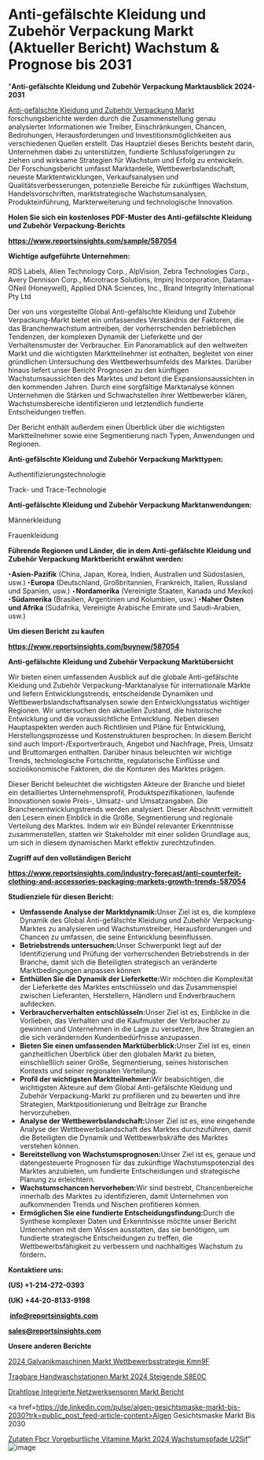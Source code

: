 # Anti-gefälschte Kleidung und Zubehör Verpackung Markt (Aktueller Bericht) Wachstum & Prognose bis 2031

"<strong><b>Anti-gefälschte Kleidung und Zubehör Verpackung Marktausblick 2024-2031</b></strong>

<a href=https://www.reportsinsights.com/sample/587054>Anti-gefälschte Kleidung und Zubehör Verpackung Markt</a> forschungsberichte werden durch die Zusammenstellung genau analysierter Informationen wie Treiber, Einschränkungen, Chancen, Bedrohungen, Herausforderungen und Investitionsmöglichkeiten aus verschiedenen Quellen erstellt. Das Hauptziel dieses Berichts besteht darin, Unternehmen dabei zu unterstützen, fundierte Schlussfolgerungen zu ziehen und wirksame Strategien für Wachstum und Erfolg zu entwickeln. Der Forschungsbericht umfasst Marktanteile, Wettbewerbslandschaft, neueste Marktentwicklungen, Verkaufsanalysen und Qualitätsverbesserungen, potenzielle Bereiche für zukünftiges Wachstum, Handelsvorschriften, marktstrategische Wachstumsanalysen, Produkteinführung, Markterweiterung und technologische Innovation.

<strong><b>Holen Sie sich ein kostenloses PDF-Muster des Anti-gefälschte Kleidung und Zubehör Verpackung-Berichts</b></strong>

<a href=https://www.reportsinsights.com/sample/587054><strong><u>https://www.reportsinsights.com/sample/587054</u></strong></a>

<strong>Wichtige aufgeführte Unternehmen:</strong>

RDS Labels, Alien Technology Corp., AlpVision, Zebra Technologies Corp., Avery Dennison Corp., Microtrace Solutions, Impinj Incorporation, Datamax-ONeil (Honeywell), Applied DNA Sciences, Inc., Brand Integrity International Pty Ltd

Der von uns vorgestellte Global Anti-gefälschte Kleidung und Zubehör Verpackung-Markt bietet ein umfassendes Verständnis der Faktoren, die das Branchenwachstum antreiben, der vorherrschenden betrieblichen Tendenzen, der komplexen Dynamik der Lieferkette und der Verhaltensmuster der Verbraucher. Ein Panoramablick auf den weltweiten Markt und die wichtigsten Marktteilnehmer ist enthalten, begleitet von einer gründlichen Untersuchung des Wettbewerbsumfelds des Marktes. Darüber hinaus liefert unser Bericht Prognosen zu den künftigen Wachstumsaussichten des Marktes und betont die Expansionsaussichten in den kommenden Jahren. Durch eine sorgfältige Marktanalyse können Unternehmen die Stärken und Schwachstellen ihrer Wettbewerber klären, Wachstumsbereiche identifizieren und letztendlich fundierte Entscheidungen treffen.

Der Bericht enthält außerdem einen Überblick über die wichtigsten Marktteilnehmer sowie eine Segmentierung nach Typen, Anwendungen und Regionen.


<strong>Anti-gefälschte Kleidung und Zubehör Verpackung Markttypen:</strong>

Authentifizierungstechnologie

Track- und Trace-Technologie

<strong>Anti-gefälschte Kleidung und Zubehör Verpackung Marktanwendungen:</strong>

Männerkleidung

Frauenkleidung

<strong><b>Führende Regionen und Länder, die in dem Anti-gefälschte Kleidung und Zubehör Verpackung Marktbericht erwähnt werden:</b></strong>

<strong><b>‣Asien-Pazifik</b></strong> (China, Japan, Korea, Indien, Australien und Südostasien, usw.)
<strong><b>‣Europa</b></strong> (Deutschland, Großbritannien, Frankreich, Italien, Russland und Spanien, usw.)
‣<strong><b>Nordamerika</b></strong> (Vereinigte Staaten, Kanada und Mexiko)
<strong><b>‣Südamerika</b></strong> (Brasilien, Argentinien und Kolumbien, usw.)
<strong><b>‣Naher Osten und Afrika</b></strong> (Südafrika, Vereinigte Arabische Emirate und Saudi-Arabien, usw.)

<strong>Um diesen Bericht zu kaufen</strong>

<a href=https://www.reportsinsights.com/buynow/587054><strong><u>https://www.reportsinsights.com/buynow/587054</u></strong></a>

<strong>Anti-gefälschte Kleidung und Zubehör Verpackung Marktübersicht</strong>

Wir bieten einen umfassenden Ausblick auf die globale Anti-gefälschte Kleidung und Zubehör Verpackung-Marktanalyse für internationale Märkte und liefern Entwicklungstrends, entscheidende Dynamiken und Wettbewerbslandschaftsanalysen sowie den Entwicklungsstatus wichtiger Regionen. Wir untersuchen den aktuellen Zustand, die historische Entwicklung und die voraussichtliche Entwicklung. Neben diesen Hauptaspekten werden auch Richtlinien und Pläne für Entwicklung, Herstellungsprozesse und Kostenstrukturen besprochen. In diesem Bericht sind auch Import-/Exportverbrauch, Angebot und Nachfrage, Preis, Umsatz und Bruttomargen enthalten. Darüber hinaus beleuchten wir wichtige Trends, technologische Fortschritte, regulatorische Einflüsse und sozioökonomische Faktoren, die die Konturen des Marktes prägen.

Dieser Bericht beleuchtet die wichtigsten Akteure der Branche und bietet ein detailliertes Unternehmensprofil, Produktspezifikationen, laufende Innovationen sowie Preis-, Umsatz- und Umsatzangaben. Die Branchenentwicklungstrends werden analysiert. Dieser Abschnitt vermittelt den Lesern einen Einblick in die Größe, Segmentierung und regionale Verteilung des Marktes. Indem wir ein Bündel relevanter Erkenntnisse zusammenstellen, statten wir Stakeholder mit einer soliden Grundlage aus, um sich in diesem dynamischen Markt effektiv zurechtzufinden.

<strong>Zugriff auf den vollständigen Bericht</strong>

<a href=https://www.reportsinsights.com/industry-forecast/anti-counterfeit-clothing-and-accessories-packaging-markets-growth-trends-587054><strong>https://www.reportsinsights.com/industry-forecast/anti-counterfeit-clothing-and-accessories-packaging-markets-growth-trends-587054</strong></a>

<strong>Studienziele für diesen Bericht:</strong>
<ul>
  <li><strong>Umfassende Analyse der Marktdynamik:</strong>Unser Ziel ist es, die komplexe Dynamik des Global Anti-gefälschte Kleidung und Zubehör Verpackung-Marktes zu analysieren und Wachstumstreiber, Herausforderungen und Chancen zu umfassen, die seine Entwicklung beeinflussen.</li>
  <li><strong>Betriebstrends untersuchen:</strong>Unser Schwerpunkt liegt auf der Identifizierung und Prüfung der vorherrschenden Betriebstrends in der Branche, damit sich die Beteiligten strategisch an veränderte Marktbedingungen anpassen können</li>
  <li><strong>Enthüllen Sie die Dynamik der Lieferkette:</strong>Wir möchten die Komplexität der Lieferkette des Marktes entschlüsseln und das Zusammenspiel zwischen Lieferanten, Herstellern, Händlern und Endverbrauchern aufdecken.</li>
  <li><strong>Verbraucherverhalten entschlüsseln:</strong>Unser Ziel ist es, Einblicke in die Vorlieben, das Verhalten und die Kaufmuster der Verbraucher zu gewinnen und Unternehmen in die Lage zu versetzen, ihre Strategien an die sich verändernden Kundenbedürfnisse anzupassen.</li>
  <li><strong>Bieten Sie einen umfassenden Marktüberblick:</strong>Unser Ziel ist es, einen ganzheitlichen Überblick über den globalen Markt zu bieten, einschließlich seiner Größe, Segmentierung, seines historischen Kontexts und seiner regionalen Verteilung.</li>
  <li><strong>Profil der wichtigsten Marktteilnehmer:</strong>Wir beabsichtigen, die wichtigsten Akteure auf dem Global Anti-gefälschte Kleidung und Zubehör Verpackung-Markt zu profilieren und zu bewerten und ihre Strategien, Marktpositionierung und Beiträge zur Branche hervorzuheben.</li>
  <li><strong>Analyse der Wettbewerbslandschaft:</strong>Unser Ziel ist es, eine eingehende Analyse der Wettbewerbslandschaft des Marktes durchzuführen, damit die Beteiligten die Dynamik und Wettbewerbskräfte des Marktes verstehen können.</li>
  <li><strong>Bereitstellung von Wachstumsprognosen:</strong>Unser Ziel ist es, genaue und datengesteuerte Prognosen für das zukünftige Wachstumspotenzial des Marktes anzubieten, um fundierte Entscheidungen und strategische Planung zu erleichtern.</li>
  <li><strong>Wachstumschancen hervorheben:</strong>Wir sind bestrebt, Chancenbereiche innerhalb des Marktes zu identifizieren, damit Unternehmen von aufkommenden Trends und Nischen profitieren können.</li>
  <li><strong>Ermöglichen Sie eine fundierte Entscheidungsfindung:</strong>Durch die Synthese komplexer Daten und Erkenntnisse möchte unser Bericht Unternehmen mit dem Wissen ausstatten, das sie benötigen, um fundierte strategische Entscheidungen zu treffen, die Wettbewerbsfähigkeit zu verbessern und nachhaltiges Wachstum zu fördern<strong>.</strong></li>
</ul>
<strong>Kontaktiere uns:</strong>

<strong>(US) +1-214-272-0393</strong>

<strong>(UK) +44-20-8133-9198</strong>

<strong> </strong><a href=info@reportsinsights.com><strong><u>info@reportsinsights.com</u></strong></a>

<a href=sales@reportsinsights.com><strong><u>sales@reportsinsights.com</u></strong></a>

<strong>Unsere anderen Berichte</strong>

<a href=https://de.linkedin.com/pulse/2024-galvanikmaschinen-markt-wettbewerbsstrategie-kmn9f/>2024 Galvanikmaschinen Markt Wettbewerbsstrategie Kmn9F</a>

<a href=https://de.linkedin.com/pulse/tragbare-handwaschstationen-markt-2024-steigende-s8e0c/>Tragbare Handwaschstationen Markt 2024 Steigende S8E0C</a>

<a href=https://de.linkedin.com/pulse/drahtlose-integrierte-netzwerksensoren-markt-bericht>Drahtlose Integrierte Netzwerksensoren Markt Bericht</a>

<a href=https://de.linkedin.com/pulse/algen-gesichtsmaske-markt-bis-2030?trk=public_post_feed-article-content>Algen Gesichtsmaske Markt Bis 2030</a>

<a href=https://de.linkedin.com/pulse/zutaten-f%C3%BCr-vorgeburtliche-vitamine-markt-2024-wachstumspfade-u2sjf/>Zutaten Fbcr Vorgeburtliche Vitamine Markt 2024 Wachstumspfade U2Sjf</a>"
![image](https://github.com/Jaayaachit/RIdynamics/assets/158452289/987228bb-6df4-4811-9e72-5943dcd3d26e)
